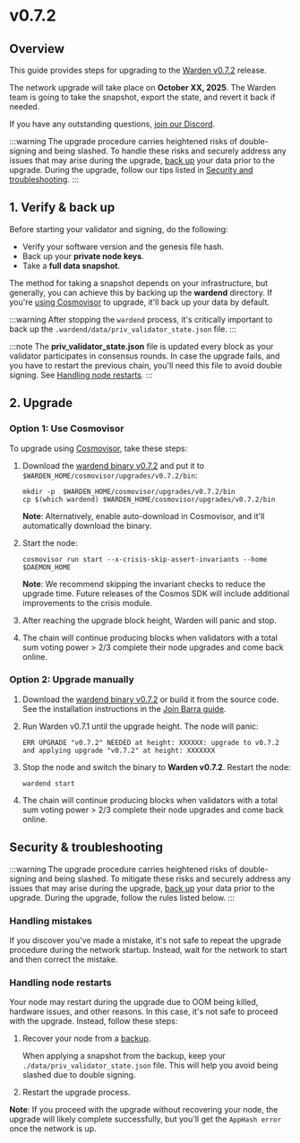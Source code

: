 ﻿---
sidebar_position: 3
---

# v0.7.2

## Overview

This guide provides steps for upgrading to the [Warden v0.7.2](https://github.com/warden-protocol/wardenprotocol/releases/tag/v0.7.2) release.

The network upgrade will take place on **October XX, 2025**. The Warden team is going to take the snapshot, export the state, and revert it back if needed.

If you have any outstanding questions, [join our Discord](https://discord.com/invite/wardenprotocol).

:::warning
The upgrade procedure carries heightened risks of double-signing and being slashed. To handle these risks and securely address any issues that may arise during the upgrade, [back up](#1-verify--back-up) your data prior to the upgrade. During the upgrade, follow our tips listed in [Security and troubleshooting](#security--troubleshooting).
:::

## 1. Verify & back up

Before starting your validator and signing, do the following:

- Verify your software version and the genesis file hash.
- Back up your **private node keys**.
- Take a **full data snapshot**.

The method for taking a snapshot depends on your infrastructure, but generally, you can achieve this by backing up the **wardend** directory. If you're [using Cosmovisor](#option-1-use-cosmovisor) to upgrade, it'll back up your data by default.

:::warning
After stopping the `wardend` process, it's critically important to back up the `.wardend/data/priv_validator_state.json` file.
:::

:::note
The **priv_validator_state.json** file is updated every block as your validator participates in consensus rounds. In case the upgrade fails, and you have to restart the previous chain, you'll need this file to avoid double signing. See [Handling node restarts](#handling-node-restarts).
:::

## 2. Upgrade

### Option 1: Use Cosmovisor

To upgrade using [Cosmovisor](https://pkg.go.dev/cosmossdk.io/tools/cosmovisor), take these steps:

1. Download the [wardend binary v0.7.2](https://github.com/warden-protocol/wardenprotocol/releases/tag/v0.7.2) and put it to `$WARDEN_HOME/cosmovisor/upgrades/v0.7.2/bin`:

   ```shell
   mkdir -p  $WARDEN_HOME/cosmovisor/upgrades/v0.7.2/bin
   cp $(which wardend) $WARDEN_HOME/cosmovisor/upgrades/v0.7.2/bin
   ```

   **Note**: Alternatively, enable auto-download in Cosmovisor, and it'll automatically download the binary.

2. Start the node:

   ```shell
   cosmovisor run start --x-crisis-skip-assert-invariants --home $DAEMON_HOME
   ```

   **Note**: We recommend skipping the invariant checks to reduce the upgrade time. Future releases of the Cosmos SDK will include additional improvements to the crisis module.

3. After reaching the upgrade block height, Warden will panic and stop.

4. The chain will continue producing blocks when validators with a total sum voting power > 2/3 complete their node upgrades and come back online.

### Option 2: Upgrade manually

1. Download the [wardend binary v0.7.2](https://github.com/warden-protocol/wardenprotocol/releases/tag/v0.7.2) or build it from the source code. See the installation instructions in the [Join Barra guide](../join-barra#1-install-the-binary).

2. Run Warden v0.7.1 until the upgrade height. The node will panic:

   ```shell
   ERR UPGRADE "v0.7.2" NEEDED at height: XXXXXX: upgrade to v0.7.2 and applying upgrade "v0.7.2" at height: XXXXXXX
   ```

3. Stop the node and switch the binary to **Warden v0.7.2**. Restart the node:

   ```shell
   wardend start
   ```

4. The chain will continue producing blocks when validators with a total sum voting power > 2/3 complete their node upgrades and come back online.

## Security & troubleshooting

:::warning
The upgrade procedure carries heightened risks of double-signing and being slashed. To mitigate these risks and securely address any issues that may arise during the upgrade, [back up](#1-verify--back-up) your data prior to the upgrade. During the upgrade, follow the rules listed below.
:::

### Handling mistakes

If you discover you've made a mistake, it's not safe to repeat the upgrade procedure during the network startup. Instead, wait for the network to start and then correct the mistake.

### Handling node restarts

Your node may restart during the upgrade due to OOM being killed, hardware issues, and other reasons. In this case, it's not safe to proceed with the upgrade. Instead, follow these steps:

1. Recover your node from a [backup](#1-verify--back-up).

   When applying a snapshot from the backup, keep your `./data/priv_validator_state.json` file. This will help you avoid being slashed due to double signing.

2. Restart the upgrade process.

**Note**: If you proceed with the upgrade without recovering your node, the upgrade will likely complete successfully, but you'll get the `AppHash error` once the network is up.

